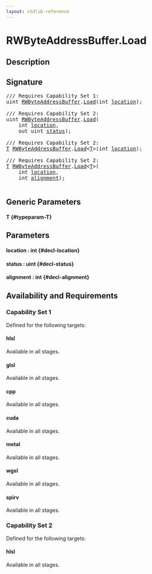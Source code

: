 ```yaml
---
layout: stdlib-reference
---
```


# RWByteAddressBuffer\.Load

## Description





## Signature 

<pre>
/// Requires Capability Set 1:
<span class="code_keyword">uint</span> <a href="/stdlib-reference/types/rwbyteaddressbuffer-0126d/index" class="code_type">RWByteAddressBuffer</a>.<a href="/stdlib-reference/types/rwbyteaddressbuffer-0126d/load-0">Load</a>(<span class="code_keyword">int</span> <a href="/stdlib-reference/types/rwbyteaddressbuffer-0126d/load-0#decl-location" class="code_param">location</a>);

/// Requires Capability Set 2:
<span class="code_keyword">uint</span> <a href="/stdlib-reference/types/rwbyteaddressbuffer-0126d/index" class="code_type">RWByteAddressBuffer</a>.<a href="/stdlib-reference/types/rwbyteaddressbuffer-0126d/load-0">Load</a>(
    <span class="code_keyword">int</span> <a href="/stdlib-reference/types/rwbyteaddressbuffer-0126d/load-0#decl-location" class="code_param">location</a>,
    <span class="code_keyword">out</span> <span class="code_keyword">uint</span> <a href="/stdlib-reference/types/rwbyteaddressbuffer-0126d/load-0#decl-status" class="code_param">status</a>);

/// Requires Capability Set 2:
<a href="/stdlib-reference/types/rwbyteaddressbuffer-0126d/load-0#typeparam-T" class="code_type">T</a> <a href="/stdlib-reference/types/rwbyteaddressbuffer-0126d/index" class="code_type">RWByteAddressBuffer</a>.<a href="/stdlib-reference/types/rwbyteaddressbuffer-0126d/load-0">Load</a>&lt;<a href="/stdlib-reference/types/rwbyteaddressbuffer-0126d/load-0#typeparam-T" class="code_type">T</a>&gt;(<span class="code_keyword">int</span> <a href="/stdlib-reference/types/rwbyteaddressbuffer-0126d/load-0#decl-location" class="code_param">location</a>);

/// Requires Capability Set 2:
<a href="/stdlib-reference/types/rwbyteaddressbuffer-0126d/load-0#typeparam-T" class="code_type">T</a> <a href="/stdlib-reference/types/rwbyteaddressbuffer-0126d/index" class="code_type">RWByteAddressBuffer</a>.<a href="/stdlib-reference/types/rwbyteaddressbuffer-0126d/load-0">Load</a>&lt;<a href="/stdlib-reference/types/rwbyteaddressbuffer-0126d/load-0#typeparam-T" class="code_type">T</a>&gt;(
    <span class="code_keyword">int</span> <a href="/stdlib-reference/types/rwbyteaddressbuffer-0126d/load-0#decl-location" class="code_param">location</a>,
    <span class="code_keyword">int</span> <a href="/stdlib-reference/types/rwbyteaddressbuffer-0126d/load-0#decl-alignment" class="code_param">alignment</a>);

</pre>

## Generic Parameters

#### T {#typeparam-T}

## Parameters

#### location  : int {#decl-location}
#### status  : uint {#decl-status}
#### alignment  : int {#decl-alignment}

## Availability and Requirements

### Capability Set 1

Defined for the following targets:

#### hlsl
Available in all stages.

#### glsl
Available in all stages.

#### cpp
Available in all stages.

#### cuda
Available in all stages.

#### metal
Available in all stages.

#### wgsl
Available in all stages.

#### spirv
Available in all stages.


### Capability Set 2

Defined for the following targets:

#### hlsl
Available in all stages.



